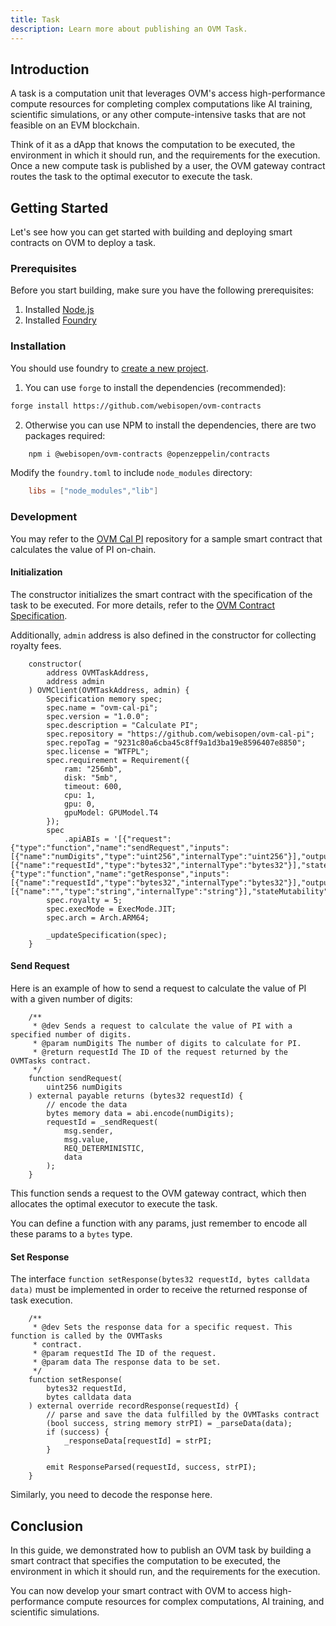 ```yaml
---
title: Task
description: Learn more about publishing an OVM Task.
---
```


## Introduction

A task is a computation unit that leverages OVM's access high-performance compute resources for completing complex computations like AI training, scientific simulations, or any other compute-intensive tasks that are not feasible on an EVM blockchain.

Think of it as a dApp that knows the computation to be executed, the environment in which it should run, and the requirements for the execution.
Once a new compute task is published by a user, the OVM gateway contract routes the task to the optimal executor to execute the task.

## Getting Started

Let's see how you can get started with building and deploying smart contracts on OVM to deploy a task.

### Prerequisites

Before you start building, make sure you have the following prerequisites:

1. Installed [Node.js](https://nodejs.org/)
1. Installed [Foundry](https://getfoundry.sh/)

### Installation

You should use foundry to [create a new project](https://book.getfoundry.sh/projects/creating-a-new-project).

1. You can use `forge` to install the dependencies (recommended):

```bash
forge install https://github.com/webisopen/ovm-contracts
```


2. Otherwise you can use NPM to install the dependencies, there are two packages required:


```bash
    npm i @webisopen/ovm-contracts @openzeppelin/contracts
```

Modify the `foundry.toml` to include `node_modules` directory:

```toml
    libs = ["node_modules","lib"]
```

### Development

You may refer to the [OVM Cal PI](https://github.com/webisopen/ovm-cal-pi) repository for a sample smart contract that calculates the value of PI on-chain.

#### Initialization

The constructor initializes the smart contract with the specification of the task to be executed.
For more details, refer to the [OVM Contract Specification](./specification).

Additionally, `admin` address is also defined in the constructor for collecting royalty fees.

```solidity
    constructor(
        address OVMTaskAddress,
        address admin
    ) OVMClient(OVMTaskAddress, admin) {
        Specification memory spec;
        spec.name = "ovm-cal-pi";
        spec.version = "1.0.0";
        spec.description = "Calculate PI";
        spec.repository = "https://github.com/webisopen/ovm-cal-pi";
        spec.repoTag = "9231c80a6cba45c8ff9a1d3ba19e8596407e8850";
        spec.license = "WTFPL";
        spec.requirement = Requirement({
            ram: "256mb",
            disk: "5mb",
            timeout: 600,
            cpu: 1,
            gpu: 0,
            gpuModel: GPUModel.T4
        });
        spec
            .apiABIs = '[{"request": {"type":"function","name":"sendRequest","inputs":[{"name":"numDigits","type":"uint256","internalType":"uint256"}],"outputs":[{"name":"requestId","type":"bytes32","internalType":"bytes32"}],"stateMutability":"payable"},"getResponse":{"type":"function","name":"getResponse","inputs":[{"name":"requestId","type":"bytes32","internalType":"bytes32"}],"outputs":[{"name":"","type":"string","internalType":"string"}],"stateMutability":"view"}}]';
        spec.royalty = 5;
        spec.execMode = ExecMode.JIT;
        spec.arch = Arch.ARM64;

        _updateSpecification(spec);
    }
```

#### Send Request

Here is an example of how to send a request to calculate the value of PI with a given number of digits:

```solidity
    /**
     * @dev Sends a request to calculate the value of PI with a specified number of digits.
     * @param numDigits The number of digits to calculate for PI.
     * @return requestId The ID of the request returned by the OVMTasks contract.
     */
    function sendRequest(
        uint256 numDigits
    ) external payable returns (bytes32 requestId) {
        // encode the data
        bytes memory data = abi.encode(numDigits);
        requestId = _sendRequest(
            msg.sender,
            msg.value,
            REQ_DETERMINISTIC,
            data
        );
    }
```

This function sends a request to the OVM gateway contract, which then allocates the optimal executor to execute the task.

You can define a function with any params, just remember to encode all these params to a `bytes` type.

#### Set Response

The interface `function setResponse(bytes32 requestId, bytes calldata data)` must be implemented in order to receive the returned response of task execution.

```solidity
    /**
     * @dev Sets the response data for a specific request. This function is called by the OVMTasks
     * contract.
     * @param requestId The ID of the request.
     * @param data The response data to be set.
     */
    function setResponse(
        bytes32 requestId,
        bytes calldata data
    ) external override recordResponse(requestId) {
        // parse and save the data fulfilled by the OVMTasks contract
        (bool success, string memory strPI) = _parseData(data);
        if (success) {
            _responseData[requestId] = strPI;
        }

        emit ResponseParsed(requestId, success, strPI);
    }
```

Similarly, you need to decode the response here.

## Conclusion

In this guide, we demonstrated how to publish an OVM task by building a smart contract that specifies the computation to be executed, the environment in which it should run, and the requirements for the execution.

You can now develop your smart contract with OVM to access high-performance compute resources for complex computations, AI training, and scientific simulations.

